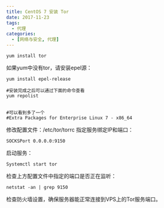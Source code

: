 ```yaml
---
title: CentOS 7 安装 Tor
date: 2017-11-23
tags: 
  - 代理
categories:
  - [网络与安全, 代理]
---
```



```
yum install tor
```

如果yum中没有tor，请安装epel源：

```
yum install epel-release

#安装完成之后可以通过下面的命令查看
yum repolist


#可以看到多了一个
#Extra Packages for Enterprise Linux 7 - x86_64
```

修改配置文件：/etc/tor/torrc 指定服务绑定IP和端口：
```
SOCKSPort 0.0.0.0:9150
```

启动服务：
```
Systemctl start tor
```

检查上方配置文件中指定的端口是否正在监听：
```
netstat -an | grep 9150
```

检查防火墙设置，确保服务器能正常连接到VPS上的Tor服务端口。


